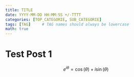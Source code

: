 ```yaml
---
title: TITLE
date: YYYY-MM-DD HH:MM:SS +/-TTTT
categories: [TOP_CATEGORIE, SUB_CATEGORIE]
tags: [TAG]     # TAG names should always be lowercase
math: true
---
```


# Test Post 1

$$
\begin{equation} 
e^{i\theta} = \cos(\theta) + i\sin(\theta)
\end{equation}
$$